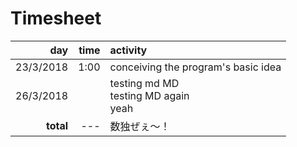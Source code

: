 # Timesheet
day | time | activity
---:|---:|:---
23/3/2018 | 1:00 | conceiving the program's basic idea
26/3/2018 | | <span>testing md MD</br>testing MD again<br/>yeah</span>
**total** | --- |数独ぜぇ～！

